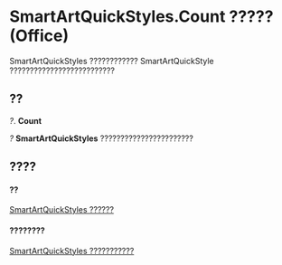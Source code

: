 
# SmartArtQuickStyles.Count ????? (Office)

SmartArtQuickStyles ???????????? SmartArtQuickStyle ??????????????????????????


## ??

 _?_. **Count**

 _?_ **SmartArtQuickStyles** ???????????????????????


## ????


#### ??


[SmartArtQuickStyles ??????](d488ac12-160b-c518-2b56-cc0a3a45c6b7.md)
#### ????????


[SmartArtQuickStyles ???????????](http://msdn.microsoft.com/library/ba7c9174-4f17-c144-f115-3b46991bc74c%28Office.15%29.aspx)